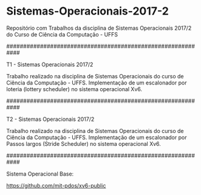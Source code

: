 # Sistemas-Operacionais-2017-2
Repositório com Trabalhos da disciplina de Sistemas Operacionais 2017/2 do Curso de Ciência da Computação - UFFS

############################################################

T1 - Sistemas Operacionais 2017/2

Trabalho realizado na disciplina de Sistemas Operacionais do curso de Ciência da Computação - UFFS.
Implementação de um escalonador por loteria (lottery scheduler) no sistema operacional Xv6.

############################################################

T2 - Sistemas Operacionais 2017/2

Trabalho realizado na disciplina de Sistemas Operacionais do curso de Ciência da Computação - UFFS.
Implementação de um escalonador por Passos largos (Stride Scheduler) no sistema operacional Xv6.

############################################################

Sistema Operacional Base:

https://github.com/mit-pdos/xv6-public

